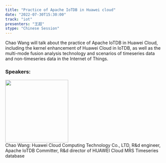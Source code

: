```yaml
---
title: "Practice of Apache IoTDB in Huawei cloud"
date: "2022-07-30T15:30:00"
track: "iot"
presenters: "王超"
stype: "Chinese Session"
---
```

Chao Wang will talk about the practice of Apache IoTDB in Huawei Cloud, including the kernel enhancement of Huawei Cloud in IoTDB, as well as the multi-mode fusion analysis technology and scenarios of timeseries data and non-timeseries data in the Internet of Things.

### Speakers: 
 <img src="images/speaker/1129.png" width="200" />
 <br>Chao Wang: Huawei Cloud Computing Technology Co., LTD, R&d engineer, Apache IoTDB Committer, R&d director of HUAWEI Cloud MRS Timeseries database

 